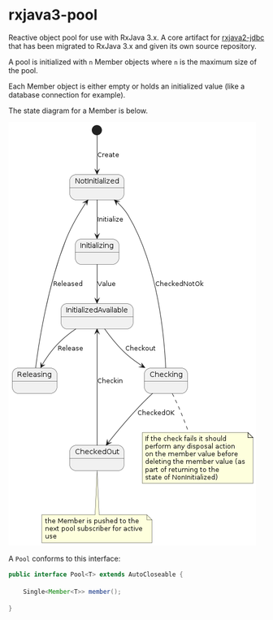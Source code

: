 # rxjava3-pool

Reactive object pool for use with RxJava 3.x. A core artifact for [rxjava2-jdbc](https://github.com/davidmoten/rxjava2-jdbc) that has been migrated to RxJava 3.x and given its own source repository.

A pool is initialized with `n` Member objects where `n` is the maximum size of the pool. 

Each Member object is either empty or holds an initialized value (like a database connection for example). 

The state diagram for a Member is below. 

<img  src="src/docs/Member-state-diagram.png"/>

A `Pool` conforms to this interface:

```java
public interface Pool<T> extends AutoCloseable {

    Single<Member<T>> member();

}
```

